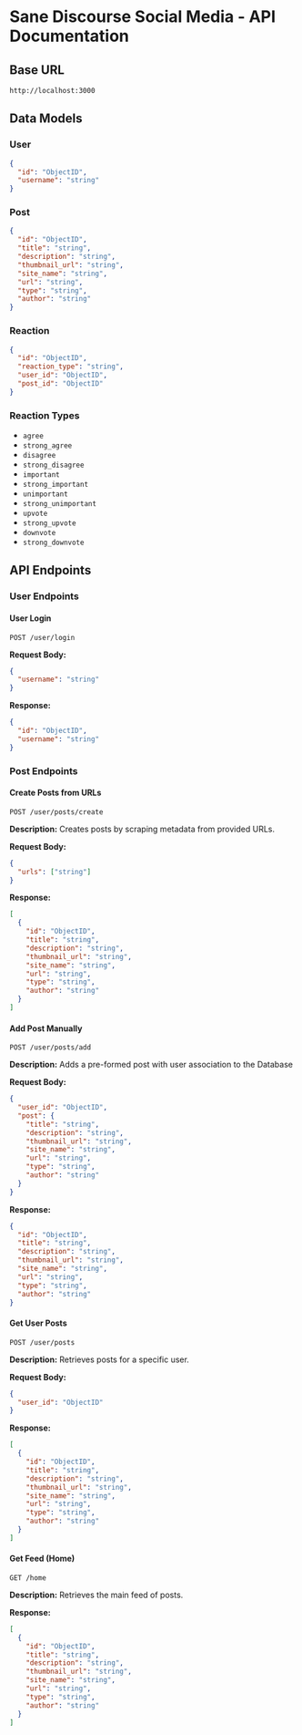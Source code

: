 # Sane Discourse Social Media - API Documentation

## Base URL
```
http://localhost:3000
```

## Data Models

### User
```json
{
  "id": "ObjectID",
  "username": "string"
}
```

### Post
```json
{
  "id": "ObjectID",
  "title": "string",
  "description": "string",
  "thumbnail_url": "string",
  "site_name": "string",
  "url": "string",
  "type": "string",
  "author": "string"
}
```

### Reaction
```json
{
  "id": "ObjectID",
  "reaction_type": "string",
  "user_id": "ObjectID",
  "post_id": "ObjectID"
}
```

### Reaction Types
- `agree`
- `strong_agree`
- `disagree`
- `strong_disagree`
- `important`
- `strong_important`
- `unimportant`
- `strong_unimportant`
- `upvote`
- `strong_upvote`
- `downvote`
- `strong_downvote`

## API Endpoints

### User Endpoints

#### User Login
```http
POST /user/login
```

**Request Body:**
```json
{
  "username": "string"
}
```

**Response:**
```json
{
  "id": "ObjectID",
  "username": "string"
}
```

### Post Endpoints

#### Create Posts from URLs
```http
POST /user/posts/create
```

**Description:** Creates posts by scraping metadata from provided URLs.

**Request Body:**
```json
{
  "urls": ["string"]
}
```

**Response:**
```json
[
  {
    "id": "ObjectID",
    "title": "string",
    "description": "string",
    "thumbnail_url": "string",
    "site_name": "string",
    "url": "string",
    "type": "string",
    "author": "string"
  }
]
```

#### Add Post Manually
```http
POST /user/posts/add
```

**Description:** Adds a pre-formed post with user association to the Database

**Request Body:**
```json
{
  "user_id": "ObjectID",
  "post": {
    "title": "string",
    "description": "string",
    "thumbnail_url": "string",
    "site_name": "string",
    "url": "string",
    "type": "string",
    "author": "string"
  }
}
```

**Response:**
```json
{
  "id": "ObjectID",
  "title": "string",
  "description": "string",
  "thumbnail_url": "string",
  "site_name": "string",
  "url": "string",
  "type": "string",
  "author": "string"
}
```

#### Get User Posts
```http
POST /user/posts
```

**Description:** Retrieves posts for a specific user.

**Request Body:**
```json
{
  "user_id": "ObjectID"
}
```

**Response:**
```json
[
  {
    "id": "ObjectID",
    "title": "string",
    "description": "string",
    "thumbnail_url": "string",
    "site_name": "string",
    "url": "string",
    "type": "string",
    "author": "string"
  }
]
```

#### Get Feed (Home)
```http
GET /home
```

**Description:** Retrieves the main feed of posts.

**Response:**
```json
[
  {
    "id": "ObjectID",
    "title": "string",
    "description": "string",
    "thumbnail_url": "string",
    "site_name": "string",
    "url": "string",
    "type": "string",
    "author": "string"
  }
]
```